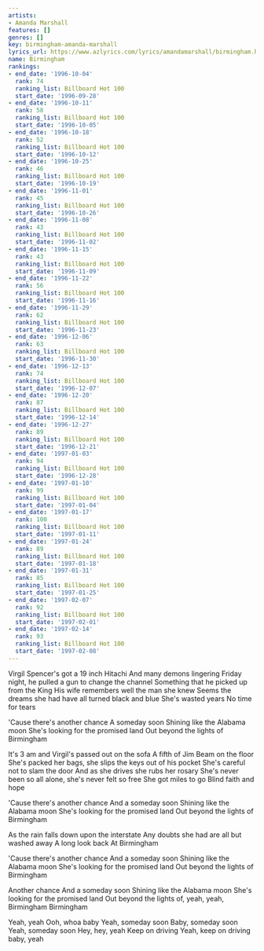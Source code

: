 ```yaml
---
artists:
- Amanda Marshall
features: []
genres: []
key: birmingham-amanda-marshall
lyrics_url: https://www.azlyrics.com/lyrics/amandamarshall/birmingham.html
name: Birmingham
rankings:
- end_date: '1996-10-04'
  rank: 74
  ranking_list: Billboard Hot 100
  start_date: '1996-09-28'
- end_date: '1996-10-11'
  rank: 58
  ranking_list: Billboard Hot 100
  start_date: '1996-10-05'
- end_date: '1996-10-18'
  rank: 52
  ranking_list: Billboard Hot 100
  start_date: '1996-10-12'
- end_date: '1996-10-25'
  rank: 46
  ranking_list: Billboard Hot 100
  start_date: '1996-10-19'
- end_date: '1996-11-01'
  rank: 45
  ranking_list: Billboard Hot 100
  start_date: '1996-10-26'
- end_date: '1996-11-08'
  rank: 43
  ranking_list: Billboard Hot 100
  start_date: '1996-11-02'
- end_date: '1996-11-15'
  rank: 43
  ranking_list: Billboard Hot 100
  start_date: '1996-11-09'
- end_date: '1996-11-22'
  rank: 56
  ranking_list: Billboard Hot 100
  start_date: '1996-11-16'
- end_date: '1996-11-29'
  rank: 62
  ranking_list: Billboard Hot 100
  start_date: '1996-11-23'
- end_date: '1996-12-06'
  rank: 63
  ranking_list: Billboard Hot 100
  start_date: '1996-11-30'
- end_date: '1996-12-13'
  rank: 74
  ranking_list: Billboard Hot 100
  start_date: '1996-12-07'
- end_date: '1996-12-20'
  rank: 87
  ranking_list: Billboard Hot 100
  start_date: '1996-12-14'
- end_date: '1996-12-27'
  rank: 89
  ranking_list: Billboard Hot 100
  start_date: '1996-12-21'
- end_date: '1997-01-03'
  rank: 94
  ranking_list: Billboard Hot 100
  start_date: '1996-12-28'
- end_date: '1997-01-10'
  rank: 99
  ranking_list: Billboard Hot 100
  start_date: '1997-01-04'
- end_date: '1997-01-17'
  rank: 100
  ranking_list: Billboard Hot 100
  start_date: '1997-01-11'
- end_date: '1997-01-24'
  rank: 89
  ranking_list: Billboard Hot 100
  start_date: '1997-01-18'
- end_date: '1997-01-31'
  rank: 85
  ranking_list: Billboard Hot 100
  start_date: '1997-01-25'
- end_date: '1997-02-07'
  rank: 92
  ranking_list: Billboard Hot 100
  start_date: '1997-02-01'
- end_date: '1997-02-14'
  rank: 93
  ranking_list: Billboard Hot 100
  start_date: '1997-02-08'
---
```


Virgil Spencer's got a 19 inch Hitachi
And many demons lingering
Friday night, he pulled a gun to change the channel
Something that he picked up from the King
His wife remembers well the man she knew
Seems the dreams she had have all turned black and blue
She's wasted years
No time for tears

'Cause there's another chance
A someday soon
Shining like the Alabama moon
She's looking for the promised land
Out beyond the lights of Birmingham

It's 3 am and Virgil's passed out on the sofa
A fifth of Jim Beam on the floor
She's packed her bags, she slips the keys out of his pocket
She's careful not to slam the door
And as she drives she rubs her rosary
She's never been so all alone, she's never felt so free
She got miles to go
Blind faith and hope

'Cause there's another chance
And a someday soon
Shining like the Alabama moon
She's looking for the promised land
Out beyond the lights of Birmingham

As the rain falls down upon the interstate
Any doubts she had are all but washed away
A long look back 
At Birmingham

'Cause there's another chance
And a someday soon
Shining like the Alabama moon
She's looking for the promised land
Out beyond the lights of Birmingham

Another chance
And a someday soon
Shining like the Alabama moon
She's looking for the promised land
Out beyond the lights of, yeah, yeah, Birmingham
Birmingham

Yeah, yeah
Ooh, whoa baby
Yeah, someday soon
Baby, someday soon
Yeah, someday soon
Hey, hey, yeah
Keep on driving
Yeah, keep on driving baby, yeah




